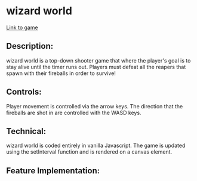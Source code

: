 # wizard world

[Link to game](https://yinglzhou.github.io/wizard-world/)

## Description:
wizard world is a top-down shooter game that where the player's goal is to stay alive until the timer runs out. Players must defeat all the reapers that spawn with their fireballs in order to survive! 

## Controls:
Player movement is controlled via the arrow keys.
The direction that the fireballs are shot in are controlled with the WASD keys.

## Technical:
wizard world is coded entirely in vanilla Javascript. The game is updated using the setInterval function and is rendered on a canvas element.

## Feature Implementation:
